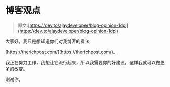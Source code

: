 # 博客观点

> 原文:[https://dev.to/ajaydeveloper/blog-opinion-1dpi](https://dev.to/ajaydeveloper/blog-opinion-1dpi)

大家好，我只是想知道你们对我博客的看法

[https://therichpost.com/](https://therichpost.com/)。

我正在努力工作，我想让它流行起来，所以我需要你的好建议，这样我就可以做更多的改变。

谢谢你。